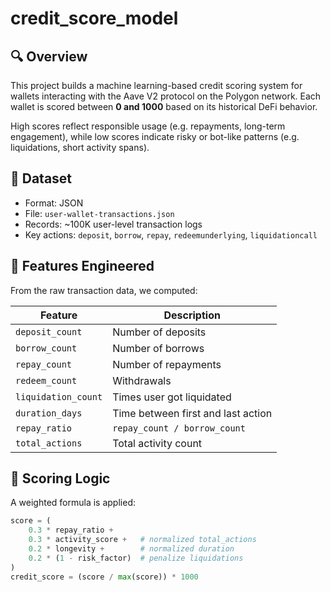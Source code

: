 # credit_score_model

## 🔍 Overview

This project builds a machine learning-based credit scoring system for wallets interacting with the Aave V2 protocol on the Polygon network. Each wallet is scored between **0 and 1000** based on its historical DeFi behavior.

High scores reflect responsible usage (e.g. repayments, long-term engagement), while low scores indicate risky or bot-like patterns (e.g. liquidations, short activity spans).

## 📁 Dataset

- Format: JSON
- File: `user-wallet-transactions.json`
- Records: ~100K user-level transaction logs
- Key actions: `deposit`, `borrow`, `repay`, `redeemunderlying`, `liquidationcall`

## 🧠 Features Engineered

From the raw transaction data, we computed:

| Feature | Description |
|--------|-------------|
| `deposit_count` | Number of deposits |
| `borrow_count` | Number of borrows |
| `repay_count` | Number of repayments |
| `redeem_count` | Withdrawals |
| `liquidation_count` | Times user got liquidated |
| `duration_days` | Time between first and last action |
| `repay_ratio` | `repay_count / borrow_count` |
| `total_actions` | Total activity count |

## 🧮 Scoring Logic

A weighted formula is applied:

```python
score = (
    0.3 * repay_ratio +
    0.3 * activity_score +   # normalized total_actions
    0.2 * longevity +        # normalized duration
    0.2 * (1 - risk_factor)  # penalize liquidations
)
credit_score = (score / max(score)) * 1000
